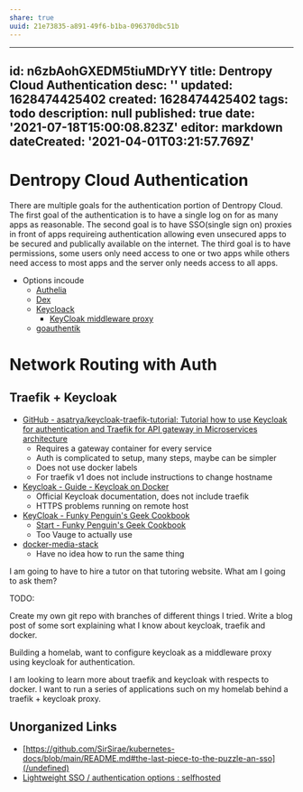 ```yaml
---
share: true
uuid: 21e73835-a891-49f6-b1ba-096370dbc51b
---
```

---
id: n6zbAohGXEDM5tiuMDrYY
title: Dentropy Cloud Authentication
desc: ''
updated: 1628474425402
created: 1628474425402
tags: todo
description: null
published: true
date: '2021-07-18T15:00:08.823Z'
editor: markdown
dateCreated: '2021-04-01T03:21:57.769Z'
---

# Dentropy Cloud Authentication

There are multiple goals for the authentication portion of Dentropy Cloud. The first goal of the authentication is to have a single log on for as many apps as reasonable. The second goal is to have SSO(single sign on) proxies in front of apps requireing authentication allowing even unsecured apps to be secured and publically available on the internet. The third goal is to have permissions, some users only need access to one or two apps while others need access to most apps and the server only needs access to all apps.

* Options incoude
  * [Authelia](https://www.authelia.com/docs/getting-started.html)
  * [Dex](https://dexidp.io/docs/getting-started/)
  * [Keycloack ](https://www.google.com/search?client=firefox-b-d&q=Keycloack+Docker+Docs)
    * [KeyCloak middleware proxy](https://geek-cookbook.funkypenguin.co.nz/ha-docker-swarm/traefik-forward-auth/keycloak/)
  * [goauthentik](https://goauthentik.io/docs/installation/docker-compose)

# Network Routing with Auth
Traefik + Keycloak
------------------

*   [GitHub - asatrya/keycloak-traefik-tutorial: Tutorial how to use Keycloak for authentication and Traefik for API gateway in Microservices architecture](https://github.com/asatrya/keycloak-traefik-tutorial)
    *   Requires a gateway container for every service
    *   Auth is complicated to setup, many steps, maybe can be simpler
    *   Does not use docker labels
    *   For traefik v1 does not include instructions to change hostname
*   [Keycloak - Guide - Keycloak on Docker](https://www.keycloak.org/getting-started/getting-started-docker)
    *   Official Keycloak documentation, does not include traefik
    *   HTTPS problems running on remote host
*   [KeyCloak - Funky Penguin's Geek Cookbook](https://geek-cookbook.funkypenguin.co.nz/ha-docker-swarm/traefik-forward-auth/keycloak/)
    *   [Start - Funky Penguin's Geek Cookbook](https://geek-cookbook.funkypenguin.co.nz/ha-docker-swarm/traefik-forward-auth/)
    *   Too Vauge to actually use
*   [docker-media-stack](/undefined)
    *   Have no idea how to run the same thing

I am going to have to hire a tutor on that tutoring website. What am I going to ask them?

TODO:

Create my own git repo with branches of different things I tried.
Write a blog post of some sort explaining what I know about keycloak, traefik and docker.

Building a homelab, want to configure keycloak as a middleware proxy using keycloak for authentication.

I am looking to learn more about traefik and keycloak with respects to docker. I want to run a series of applications such on my homelab behind a traefik + keycloak proxy. 


## Unorganized Links

* [https://github.com/SirSirae/kubernetes-docs/blob/main/README.md#the-last-piece-to-the-puzzle-an-sso](/undefined)
* [Lightweight SSO / authentication options : selfhosted](https://old.reddit.com/r/selfhosted/comments/ktq8t9/lightweight_sso_authentication_options/)
